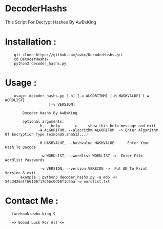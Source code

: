 # DecoderHashs
  This  Script For Decrypt Hashes By AwBxKing
# Installation :
        git clone https://github.com/awbx/DecoderHashs.git
        cd DecoderHashs/
        python3 decoder_hashs.py
# Usage :
        usage: decoder_hashs.py [-h] [-a ALGORITHM] [-H HASHVALUE] [-w WORDLIST]
                        [-v VERSION]

            Docoder Hashs By AwBxKing

            optional arguments:
                   -h, --help      ->     show this help message and exit
                   -a ALGORITHM, --algorithm ALGORITHM  -> Enter Algorithm Of Encryption Type (exm:md5,sha512...)
                        
                   -H HASHVALUE, --hashvalue HASHVALUE      Enter Your Hash To Decode

                    -w WORDLIST, --wordlist WORDLIST ->  Enter File Wordlist Passwords
                        
                    -v VERSION, --version VERSION ->  Put OK To Print Version & exit
           example : python3 decoder_hashs.py -a md5 -H 54c3426aff66106f17d6bc0d50f1c9aa -w wordlist.txt
# Contact Me :
       facebook:awbx.king.9
       
       => Goood Luck For All <=
                     
  

